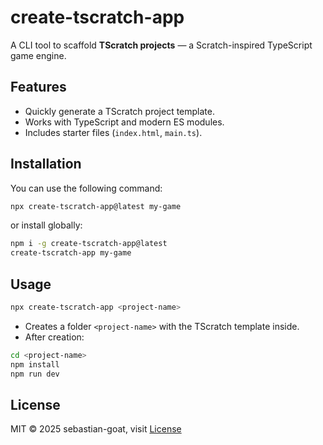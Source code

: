 # create-tscratch-app

A CLI tool to scaffold **TScratch projects** — a Scratch-inspired TypeScript game engine.

## Features

- Quickly generate a TScratch project template.
- Works with TypeScript and modern ES modules.
- Includes starter files (`index.html`, `main.ts`).

## Installation

You can use the following command:

```bash
npx create-tscratch-app@latest my-game
```

or install globally:

```bash
npm i -g create-tscratch-app@latest
create-tscratch-app my-game
```

## Usage

```bash
npx create-tscratch-app <project-name>
```

- Creates a folder `<project-name>` with the TScratch template inside.
- After creation:

```bash
cd <project-name>
npm install
npm run dev
```

## License

MIT © 2025 sebastian-goat, visit [License](./LICENSE)